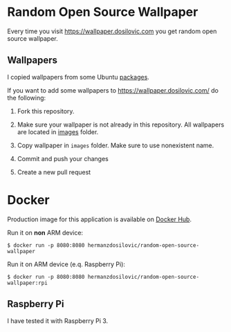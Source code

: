 # Random Open Source Wallpaper

Every time you visit https://wallpaper.dosilovic.com you get random open source wallpaper.

## Wallpapers

I copied wallpapers from some Ubuntu [packages](http://packages.ubuntu.com/trusty/ubuntu-wallpapers).

If you want to add some wallpapers to https://wallpaper.dosilovic.com/ do the following:

1. Fork this repository.

2. Make sure your wallpaper is not already in this repository. All wallpapers are located in [images](https://github.com/hermanzdosilovic/random-open-source-wallpaper/tree/master/images) folder.

3. Copy wallpaper in `images` folder. Make sure to use nonexistent name.

4. Commit and push your changes

5. Create a new pull request

# Docker

Production image for this application is available on [Docker Hub](https://hub.docker.com/r/hermanzdosilovic/random-open-source-wallpaper/).

Run it on **non** ARM device:
```
$ docker run -p 8080:8080 hermanzdosilovic/random-open-source-wallpaper
```

Run it on ARM device (e.q. Raspberry Pi):
```
$ docker run -p 8080:8080 hermanzdosilovic/random-open-source-wallpaper:rpi
```

## Raspberry Pi

I have tested it with Raspberry Pi 3.
